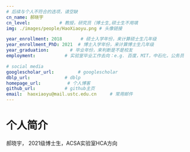 ```yaml
---
# 后续与个人不符合的选项，请空缺
cn_name: 郝晓宇
cn_level:           # 教授，研究员（博士生,硕士生不用填
img: ./images/people/HaoXiaoyu.png # 头像链接

year_enrollment: 2018       # 硕士入学年份，来计算硕士生几年级
year_enrollment_PhD: 2021  # 博士入学年份，来计算博士生几年级
year_graduation:        # 毕业年份，来判断是不是校友
employment:           # 实验室毕业工作去向：e.g. 百度，MIT，中石化，公务员

# social media
googlescholar_url:         # googlescholar
dblp_url:             # dblp
homepage_url:          # 个人博客
github_url:           # github主页
email:  haoxiaoyu@mail.ustc.edu.cn     # 常用邮件
---
```


# 个人简介

郝晓宇， 2021级博士生，ACSA实验室HCA方向
